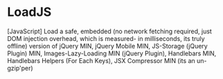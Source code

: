 # LoadJS
[JavaScript] Load a safe, embedded (no network fetching required, just DOM injection overhead, which is measured- in milliseconds, its truly offline) version of jQuery MIN, jQuery Mobile MIN, JS-Storage (jQuery Plugin) MIN, Images-Lazy-Loading MIN (jQuery Plugin), Handlebars MIN, Handlebars Helpers (For Each Keys), JSX Compressor MIN (its an un-gzip'per)
